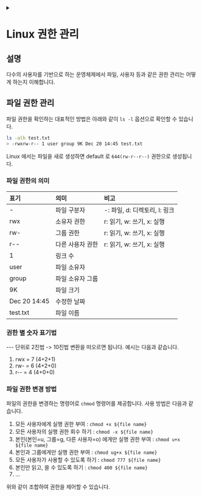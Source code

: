 <link rel="stylesheet" type="text/css" href="/css/header.css">
<link rel="stylesheet" type="text/css" href="/css/bootstrap/5.3.0-alpha1/bootstrap.css">
<div class="sticky-top bg-white pt-1 pb-2" id="header-div-max"></div>
<details id="display-none"><summary></summary>
  <script src="/js/header.js" defer="defer"></script>
  <script src="/js/table/numbering.js" defer="defer"></script>
  <script src="/js/bootstrap/5.3.0-alpha1/bootstrap.bundle.js" defer="defer"></script>
</details>

# Linux 권한 관리

## 설명

다수의 사용자를 기반으로 하는 운영체제에서 파일, 사용자 등과 같은 권한 관리는 어떻게 하는지 이해합니다.

## 파일 권한 관리

파일 권한을 확인하는 대표적인 방법은 아래와 같이 `ls -l` 옵션으로 확인할 수 있습니다.

```bash
ls -alh test.txt
> -rwxrw-r-- 1 user group 9K Dec 20 14:45 test.txt
```

Linux 에서는 파일을 새로 생성하면 default 로 `644(rw-r--r--)` 권한으로 생성됩니다.

### 파일 권한의 의미

|표기|의미|비고|
| :--- | :--- | :--- |
|-|파일 구분자|-: 파일, d: 디렉토리, l: 링크|
|rwx|소유자 권한|r: 읽기, w: 쓰기, x: 실행|
|rw-|그룹 권한|r: 읽기, w: 쓰기, x: 실행|
|r-\-|다른 사용자 권한|r: 읽기, w: 쓰기, x: 실행|
|1|링크 수||
|user|파일 소유자||
|group|파일 소유자 그룹||
|9K|파일 크기||
|Dec 20 14:45|수정한 날짜||
|test.txt|파일 이름||

### 권한 별 숫자 표기법

\-\-\- 단위로 2진법 -> 10진법 변환을 떠오르면 됩니다.
예시는 다음과 같습니다.

1. rwx = 7 (4+2+1)
2. rw- = 6 (4+2+0)
3. r-\- = 4 (4+0+0)

### 파일 권한 변경 방법

파일의 권한을 변경하는 명령어로 `chmod` 명령어를 제공합니다.
사용 방법은 다음과 같습니다.

1. 모든 사용자에게 실행 권한 부여 : `chmod +x ${file name}`
2. 모든 사용자의 실행 권한 회수 하기 : `chmod -x ${file name}`
3. 본인(본인=u, 그룹=g, 다른 사용자=o) 에게만 실행 권한 부여 : `chmod u+x ${file name}`
4. 본인과 그룹에게만 실행 권한 부여 : `chmod ug+x ${file name}`
5. 모든 사용자가 사용할 수 있도록 하기 : `chmod 777 ${file name}`
6. 본인만 읽고, 쓸 수 있도록 하기 : `chmod 400 ${file name}`
7. ... 

위와 같이 조합하여 권한을 제어할 수 있습니다.
